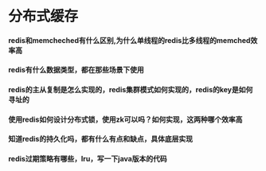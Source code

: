 # 分布式缓存

#### redis和memcheched有什么区别,为什么单线程的redis比多线程的memched效率高
#### redis有什么数据类型，都在那些场景下使用
#### redis的主从复制是怎么实现的，redis集群模式如何实现的，redis的key是如何寻址的
#### 使用redis如何设计分布式锁，使用zk可以吗？如何实现，这两种哪个效率高
#### 知道redis的持久化吗，都有什么有点和缺点，具体底层实现
#### redis过期策略有哪些，lru，写一下java版本的代码
